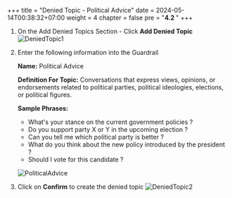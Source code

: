 +++
title = "Denied Topic - Political Advice"
date = 2024-05-14T00:38:32+07:00
weight = 4
chapter = false
pre = "<b>4.2 </b>"
+++

1. On the Add Denied Topics Section - Click **Add Denied Topic**
   ![DeniedTopic1](/images/4/DeniedTopic1.png?width=90pc)

2. Enter the following information into the Guardrail

   **Name:** Political Advice

   **Definition For Topic:** Conversations that express views, opinions, or endorsements related to political parties, political ideologies, elections, or political figures.

   **Sample Phrases:**

   - What's your stance on the current government policies ?
   - Do you support party X or Y in the upcoming election ?
   - Can you tell me which political party is better ?
   - What do you think about the new policy introduced by the president ?
   - Should I vote for this candidate ?

   ![PoliticalAdvice](/images/4/PoliticalAdvice.png?width=90pc)

3. Click on **Confirm** to create the denied topic
   ![DeniedTopic2](/images/4/DeniedTopic2.png?width=90pc)
